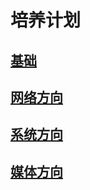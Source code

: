 
# 培养计划

## [基础](./1.%20Basic.md)

## [网络方向](./2.%20Network.md)

## [系统方向](./3.%20System.md)

## [媒体方向](./4.%20Media.md)
